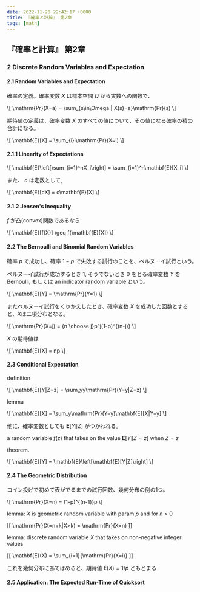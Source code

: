 ```yaml
---
date: 2022-11-20 22:42:17 +0000
title: 『確率と計算』 第2章
tags: [math]
---
```


## 『確率と計算』 第2章

### 2 Discrete Random Variables and Expectation
#### 2.1 Random Variables and Expectation

確率の定義。確率変数 $X$ は標本空間 $\Omega$ から実数への関数で、

\\[
\mathrm{Pr}(X=a) = \sum_{s\in\Omega | X(s)=a}\mathrm{Pr}(s)
\\]

期待値の定義は、確率変数 $X$ のすべての値について、その値になる確率の積の合計になる。

\\[
\mathbf{E}[X] = \sum_{i}i\mathrm{Pr}(X=i)
\\]

#### 2.1.1 Linearity of Expectations

\\[
\mathbf{E}\left[\sum_{i=1}^nX_i\right] = \sum_{i=1}^n\mathbf{E}[X_i]
\\]

また、 $c$ は定数として,

\\[
\mathbf{E}[cX] = c\mathbf{E}[X]
\\]

#### 2.1.2 Jensen's Inequality

$f$ が凸(convex)関数であるなら

\\[
\mathbf{E}[f(X)] \geq f(\mathbf{E}[X])
\\]

#### 2.2 The Bernoulli and Binomial Random Variables

確率 $p$ で成功し、確率 $1-p$ で失敗する試行のことを、ベルヌーイ試行という。

ベルヌーイ試行が成功するとき 1, そうでないとき 0 をとる確率変数 $Y$ を Bernoulli, もしくは an indicator random variable という。

\\[
\mathbf{E}[Y] = \mathrm{Pr}(Y=1)
\\]

またベルヌーイ試行をくりかえしたとき、確率変数 $X$ を成功した回数とすると、$X$は二項分布となる。

\\[
\mathrm{Pr}(X=j) = {n \choose j}p^j(1-p)^{(n-j)}
\\]

$X$ の期待値は

\\[
\mathbf{E}[X] = np
\\]

#### 2.3 Conditional Expectation

definition

\\[
\mathbf{E}[Y|Z=z] = \sum_yy\mathrm{Pr}(Y=y|Z=z)
\\]

lemma

\\[
\mathbf{E}[X] = \sum_y\mathrm{Pr}(Y=y)\mathbf{E}[X|Y=y]
\\]

他に、確率変数としても $\mathbf{E}[Y\|Z]$ がつかわれる。

a random variable $f(z)$ that takes on the value $\mathbf{E}[Y\|Z=z]$ when $Z=z$

theorem. 

\\[
\mathbf{E}[Y] = \mathbf{E}\left[\mathbf{E}[Y|Z]\right]
\\]

#### 2.4 The Geometric Distribution

コイン投げで初めて表がでるまでの試行回数、幾何分布の例の1つ。

\\[
\mathrm{Pr}(X=n) = (1-p)^{(n-1)}p
\\]

lemma: $X$ is geometric random variable with param $p$ 
and for $n$ > 0

\[[
\mathrm{Pr}(X=n+k\|X>k) = \mathrm{Pr}(X=n)
\]]

lemma: discrete random variable $X$ that takes on non-negative integer values

\[[
\mathbf{E}(X) = \sum_{i=1}{\mathrm{Pr}(X=i)}
\]]

これを幾何分布にあてはめると、期待値 $\mathbf{E}(X)=1/p$ ともとまる 



#### 2.5 Application: The Expected Run-Time of Quicksort
